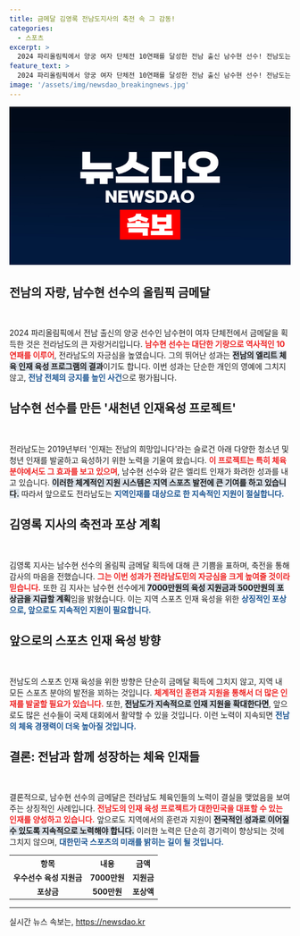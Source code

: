 ```yaml
---
title: 금메달 김영록 전남도지사의 축전 속 그 감동!
categories:
  - 스포츠
excerpt: >
  2024 파리올림픽에서 양궁 여자 단체전 10연패를 달성한 전남 출신 남수현 선수! 전남도는 그의 성과에 축하를 보내며 도민 자긍심을 높이고, 7000만원 지원금과 500만원 포상금을 계획하고 있습니다.
feature_text: >
  2024 파리올림픽에서 양궁 여자 단체전 10연패를 달성한 전남 출신 남수현 선수! 전남도는 그의 성과에 축하를 보내며 도민 자긍심을 높이고, 7000만원 지원금과 500만원 포상금을 계획하고 있습니다.
image: '/assets/img/newsdao_breakingnews.jpg'
---
```


<p><img src="/assets/img/newsdao_breakingnews.jpg" alt="ontimetimes 속보" /></p>

<h2 data-ke-size="size26">전남의 자랑, 남수현 선수의 올림픽 금메달</h2>

<p data-ke-size="size16">&nbsp;</p>

<p data-ke-size="size16">2024 파리올림픽에서 전남 출신의 양궁 선수인 남수현이 여자 단체전에서 금메달을 획득한 것은 전라남도의 큰 자랑거리입니다. <b><span style="color: #ee2323;">남수현 선수는 대단한 기량으로 역사적인 10연패를 이루어</span></b>, 전라남도의 자긍심을 높였습니다. 그의 뛰어난 성과는 <b><span style="background-color: #21538527;">전남의 엘리트 체육 인재 육성 프로그램의 결과</span></b>이기도 합니다. 이번 성과는 단순한 개인의 영예에 그치지 않고, <b><span style="color: #1a5490;">전남 전체의 긍지를 높인 사건</span></b>으로 평가됩니다.</p>

<h2 data-ke-size="size26">남수현 선수를 만든 '새천년 인재육성 프로젝트'</h2>

<p data-ke-size="size16">&nbsp;</p>

<p data-ke-size="size16">전라남도는 2019년부터 '인재는 전남의 희망입니다'라는 슬로건 아래 다양한 청소년 및 청년 인재를 발굴하고 육성하기 위한 노력을 기울여 왔습니다. <b><span style="color: #ee2323;">이 프로젝트는 특히 체육 분야에서도 그 효과를 보고 있으며</span></b>, 남수현 선수와 같은 엘리트 인재가 화려한 성과를 내고 있습니다. <b><span style="background-color: #21538527;">이러한 체계적인 지원 시스템은 지역 스포츠 발전에 큰 기여를 하고 있습니다.</span></b> 따라서 앞으로도 전라남도는 <b><span style="color: #1a5490;">지역인재를 대상으로 한 지속적인 지원이 절실합니다.</span></b></p>

<h2 data-ke-size="size26">김영록 지사의 축전과 포상 계획</h2>

<p data-ke-size="size16">&nbsp;</p>

<p data-ke-size="size16">김영록 지사는 남수현 선수의 올림픽 금메달 획득에 대해 큰 기쁨을 표하며, 축전을 통해 감사의 마음을 전했습니다. <b><span style="color: #ee2323;">그는 이번 성과가 전라남도민의 자긍심을 크게 높여줄 것이라 믿습니다.</span></b> 또한 김 지사는 남수현 선수에게 <b><span style="background-color: #21538527;">7000만원의 육성 지원금과 500만원의 포상금을 지급할 계획</span></b>임을 밝혔습니다. 이는 지역 스포츠 인재 육성을 위한 <b><span style="color: #1a5490;">상징적인 포상으로, 앞으로도 지속적인 지원이 필요합니다.</span></b></p>

<h2 data-ke-size="size26">앞으로의 스포츠 인재 육성 방향</h2>

<p data-ke-size="size16">&nbsp;</p>

<p data-ke-size="size16">전남도의 스포츠 인재 육성을 위한 방향은 단순히 금메달 획득에 그치지 않고, 지역 내 모든 스포츠 분야의 발전을 꾀하는 것입니다. <b><span style="color: #ee2323;">체계적인 훈련과 지원을 통해서 더 많은 인재를 발굴할 필요가 있습니다.</span></b> 또한, <b><span style="background-color: #21538527;">전남도가 지속적으로 인재 지원을 확대한다면</span></b>, 앞으로도 많은 선수들이 국제 대회에서 활약할 수 있을 것입니다. 이런 노력이 지속되면 <b><span style="color: #1a5490;">전남의 체육 경쟁력이 더욱 높아질 것입니다.</span></b></p>

<h2 data-ke-size="size26">결론: 전남과 함께 성장하는 체육 인재들</h2>

<p data-ke-size="size16">&nbsp;</p>

<p data-ke-size="size16">결론적으로, 남수현 선수의 금메달은 전라남도 체육인들의 노력이 결실을 맺었음을 보여주는 상징적인 사례입니다. <b><span style="color: #ee2323;">전남도의 인재 육성 프로젝트가 대한민국을 대표할 수 있는 인재를 양성하고 있습니다.</span></b> 앞으로도 지역에서의 훈련과 지원이 <b><span style="background-color: #21538527;">전국적인 성과로 이어질 수 있도록 지속적으로 노력해야 합니다.</span></b> 이러한 노력은 단순히 경기력이 향상되는 것에 그치지 않으며, <b><span style="color: #1a5490;">대한민국 스포츠의 미래를 밝히는 길이 될 것입니다.</span></b></p>

<table>
    <tr>
        <th>항목</th>
        <th>내용</th>
        <th>금액</th>
    </tr>
    <tr>
        <td style="text-align: center; height: 17px;"><b>우수선수 육성 지원금</b></td>
        <td style="text-align: center; height: 17px;"><b>7000만원</b></td>
        <td style="text-align: center; height: 17px;"><b>지원금</b></td>
    </tr>
    <tr>
        <td style="text-align: center; height: 17px;"><b>포상금</b></td>
        <td style="text-align: center; height: 17px;"><b>500만원</b></td>
        <td style="text-align: center; height: 17px;"><b>포상액</b></td>
    </tr>
</table>

<hr>
실시간 뉴스 속보는, <a href="https://newsdao.kr" rel="dofollow">https://newsdao.kr</a>


